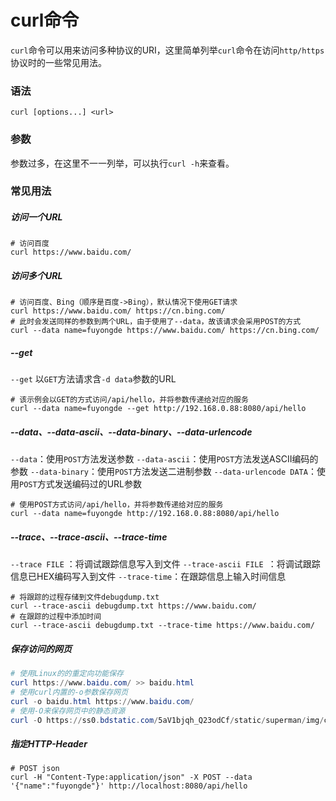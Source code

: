 # curl命令

`curl`命令可以用来访问多种协议的URI，这里简单列举`curl`命令在访问`http/https`协议时的一些常见用法。

### 语法

`curl [options...] <url>`

### 参数

参数过多，在这里不一一列举，可以执行`curl -h`来查看。

### 常见用法
##### 访问一个URL

```shell
# 访问百度
curl https://www.baidu.com/
```

##### 访问多个URL

```shell
# 访问百度、Bing（顺序是百度->Bing），默认情况下使用GET请求
curl https://www.baidu.com/ https://cn.bing.com/
# 此时会发送同样的参数到两个URL，由于使用了--data，故该请求会采用POST的方式
curl --data name=fuyongde https://www.baidu.com/ https://cn.bing.com/
```

##### --get

`--get` 以`GET`方法请求含`-d data`参数的URL

```shell
# 该示例会以GET的方式访问/api/hello，并将参数传递给对应的服务
curl --data name=fuyongde --get http://192.168.0.88:8080/api/hello
```

##### --data、--data-ascii、--data-binary、--data-urlencode

`--data`：使用`POST`方法发送参数
`--data-ascii`：使用`POST`方法发送ASCII编码的参数
`--data-binary`：使用`POST`方法发送二进制参数
`--data-urlencode DATA`：使用`POST`方式发送编码过的URL参数

```shell
# 使用POST方式访问/api/hello，并将参数传递给对应的服务
curl --data name=fuyongde http://192.168.0.88:8080/api/hello
```

##### --trace、--trace-ascii、--trace-time

`--trace FILE` ：将调试跟踪信息写入到文件
`--trace-ascii FILE `：将调试跟踪信息已HEX编码写入到文件
`--trace-time`：在跟踪信息上输入时间信息

```shell
# 将跟踪的过程存储到文件debugdump.txt
curl --trace-ascii debugdump.txt https://www.baidu.com/
# 在跟踪的过程中添加时间
curl --trace-ascii debugdump.txt --trace-time https://www.baidu.com/
```

##### 保存访问的网页

```powershell
# 使用Linux的的重定向功能保存
curl https://www.baidu.com/ >> baidu.html
# 使用curl内置的-o参数保存网页
curl -o baidu.html https://www.baidu.com/
# 使用-O来保存网页中的静态资源
curl -O https://ss0.bdstatic.com/5aV1bjqh_Q23odCf/static/superman/img/copy_rignt_24.png
```

##### 指定HTTP-Header

```shell
# POST json 
curl -H "Content-Type:application/json" -X POST --data '{"name":"fuyongde"}' http://localhost:8080/api/hello
```